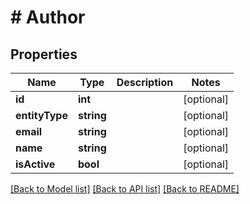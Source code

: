 # # Author

## Properties

Name | Type | Description | Notes
------------ | ------------- | ------------- | -------------
**id** | **int** |  | [optional]
**entityType** | **string** |  | [optional]
**email** | **string** |  | [optional]
**name** | **string** |  | [optional]
**isActive** | **bool** |  | [optional]

[[Back to Model list]](../../README.md#models) [[Back to API list]](../../README.md#endpoints) [[Back to README]](../../README.md)
